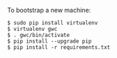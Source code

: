 To bootstrap a new machine:

```
$ sudo pip install virtualenv
$ virtualenv gwc
$ . gwc/bin/activate
$ pip install --upgrade pip
$ pip install -r requirements.txt
```
